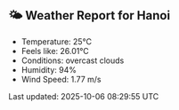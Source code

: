 <!-- WEATHER-START -->
## 🌤 Weather Report for Hanoi

- Temperature: 25°C
- Feels like: 26.01°C
- Conditions: overcast clouds
- Humidity: 94%
- Wind Speed: 1.77 m/s

Last updated: 2025-10-06 08:29:55 UTC
<!-- WEATHER-END -->

